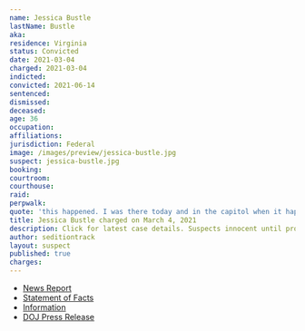 ```yaml
---
name: Jessica Bustle
lastName: Bustle
aka:
residence: Virginia
status: Convicted
date: 2021-03-04
charged: 2021-03-04
indicted:
convicted: 2021-06-14
sentenced: 
dismissed: 
deceased:
age: 36
occupation:
affiliations:
jurisdiction: Federal
image: /images/preview/jessica-bustle.jpg
suspect: jessica-bustle.jpg
booking:
courtroom:
courthouse:
raid:
perpwalk:
quote: 'this happened. I was there today and in the capitol when it happened.'
title: Jessica Bustle charged on March 4, 2021
description: Click for latest case details. Suspects innocent until proven guilty.
author: seditiontrack
layout: suspect
published: true
charges:
---
```

- [News Report](https://lawandcrime.com/u-s-capitol-siege/anti-vaxxer-jessica-bustle-and-husband-joshua-bustle-are-both-busted-for-breaching-u-s-capitol-building-on-jan-6/)
- [Statement of Facts](https://www.justice.gov/usao-dc/case-multi-defendant/file/1413661/download)
- [Information](https://www.justice.gov/usao-dc/case-multi-defendant/file/1380176/download)
- [DOJ Press Release](https://www.justice.gov/usao-dc/case-multi-defendant/file/1404756/download)
